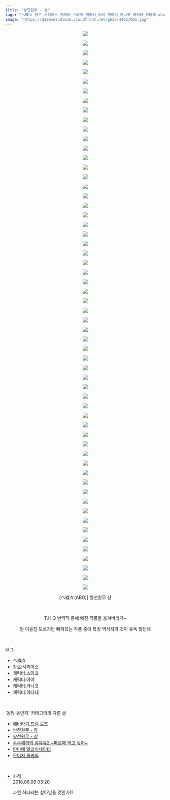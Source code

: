 ```yaml
---
title: "쌍천원무 - 상"
tags: "ヘ蝶々 장르_시리어스 캐릭터_스와코 캐릭터_아야 캐릭터_카나코 캐릭터_하타테 abo 동방_동인지"
image: "https://d380selndl63m.cloudfront.net/ghap/4402/001.jpg"
---
```

<div class="article">
<p style="text-align: center; clear: none; float: none;"><img src="{{ site.imgserver5 }}/ghap/4402/001.jpg"/></p>
<p style="text-align: center; clear: none; float: none;"><img src="{{ site.imgserver5 }}/ghap/4402/002.jpg"/></p>
<p style="text-align: center; clear: none; float: none;"><img src="{{ site.imgserver5 }}/ghap/4402/003.jpg"/></p>
<p style="text-align: center; clear: none; float: none;"><img src="{{ site.imgserver5 }}/ghap/4402/004.jpg"/></p>
<p style="text-align: center; clear: none; float: none;"><img src="{{ site.imgserver5 }}/ghap/4402/005.jpg"/></p>
<p style="text-align: center; clear: none; float: none;"><img src="{{ site.imgserver5 }}/ghap/4402/006.jpg"/></p>
<p style="text-align: center; clear: none; float: none;"><img src="{{ site.imgserver5 }}/ghap/4402/007.jpg"/></p>
<p style="text-align: center; clear: none; float: none;"><img src="{{ site.imgserver5 }}/ghap/4402/008.jpg"/></p>
<p style="text-align: center; clear: none; float: none;"><img src="{{ site.imgserver5 }}/ghap/4402/009.jpg"/></p>
<p style="text-align: center; clear: none; float: none;"><img src="{{ site.imgserver5 }}/ghap/4402/010.jpg"/></p>
<p style="text-align: center; clear: none; float: none;"><img src="{{ site.imgserver5 }}/ghap/4402/011.jpg"/></p>
<p style="text-align: center; clear: none; float: none;"><img src="{{ site.imgserver5 }}/ghap/4402/012.jpg"/></p>
<p style="text-align: center; clear: none; float: none;"><img src="{{ site.imgserver5 }}/ghap/4402/013.jpg"/></p>
<p style="text-align: center; clear: none; float: none;"><img src="{{ site.imgserver5 }}/ghap/4402/014.jpg"/></p>
<p style="text-align: center; clear: none; float: none;"><img src="{{ site.imgserver5 }}/ghap/4402/015.jpg"/></p>
<p style="text-align: center; clear: none; float: none;"><img src="{{ site.imgserver5 }}/ghap/4402/016.jpg"/></p>
<p style="text-align: center; clear: none; float: none;"><img src="{{ site.imgserver5 }}/ghap/4402/017.jpg"/></p>
<p style="text-align: center; clear: none; float: none;"><img src="{{ site.imgserver5 }}/ghap/4402/018.jpg"/></p>
<p style="text-align: center; clear: none; float: none;"><img src="{{ site.imgserver5 }}/ghap/4402/019.jpg"/></p>
<p style="text-align: center; clear: none; float: none;"><img src="{{ site.imgserver5 }}/ghap/4402/020.jpg"/></p>
<p style="text-align: center; clear: none; float: none;"><img src="{{ site.imgserver5 }}/ghap/4402/021.jpg"/></p>
<p style="text-align: center; clear: none; float: none;"><img src="{{ site.imgserver5 }}/ghap/4402/022.jpg"/></p>
<p style="text-align: center; clear: none; float: none;"><img src="{{ site.imgserver5 }}/ghap/4402/023.jpg"/></p>
<p style="text-align: center; clear: none; float: none;"><img src="{{ site.imgserver5 }}/ghap/4402/024.jpg"/></p>
<p style="text-align: center; clear: none; float: none;"><img src="{{ site.imgserver5 }}/ghap/4402/025.jpg"/></p>
<p style="text-align: center; clear: none; float: none;"><img src="{{ site.imgserver5 }}/ghap/4402/026.jpg"/></p>
<p style="text-align: center; clear: none; float: none;"><img src="{{ site.imgserver5 }}/ghap/4402/027.jpg"/></p>
<p style="text-align: center; clear: none; float: none;"><img src="{{ site.imgserver5 }}/ghap/4402/028.jpg"/></p>
<p style="text-align: center; clear: none; float: none;"><img src="{{ site.imgserver5 }}/ghap/4402/029.jpg"/></p>
<p style="text-align: center; clear: none; float: none;"><img src="{{ site.imgserver5 }}/ghap/4402/030.jpg"/></p>
<p style="text-align: center; clear: none; float: none;"><img src="{{ site.imgserver5 }}/ghap/4402/031.jpg"/></p>
<p style="text-align: center; clear: none; float: none;"><img src="{{ site.imgserver5 }}/ghap/4402/032.jpg"/></p>
<p style="text-align: center; clear: none; float: none;"><img src="{{ site.imgserver5 }}/ghap/4402/033.jpg"/></p>
<p style="text-align: center; clear: none; float: none;"><img src="{{ site.imgserver5 }}/ghap/4402/034.jpg"/></p>
<p style="text-align: center; clear: none; float: none;"><img src="{{ site.imgserver5 }}/ghap/4402/035.jpg"/></p>
<p style="text-align: center; clear: none; float: none;"><img src="{{ site.imgserver5 }}/ghap/4402/036.jpg"/></p>
<p style="text-align: center; clear: none; float: none;"><img src="{{ site.imgserver5 }}/ghap/4402/037.jpg"/></p>
<p style="text-align: center; clear: none; float: none;"><img src="{{ site.imgserver5 }}/ghap/4402/038.jpg"/></p>
<p style="text-align: center; clear: none; float: none;"><img src="{{ site.imgserver5 }}/ghap/4402/039.jpg"/></p>
<p style="text-align: center; clear: none; float: none;"><img src="{{ site.imgserver5 }}/ghap/4402/040.jpg"/></p>
<p style="text-align: center; clear: none; float: none;"><img src="{{ site.imgserver5 }}/ghap/4402/041.jpg"/></p>
<p style="text-align: center; clear: none; float: none;"><img src="{{ site.imgserver5 }}/ghap/4402/042.jpg"/></p>
<p style="text-align: center; clear: none; float: none;"><img src="{{ site.imgserver5 }}/ghap/4402/043.jpg"/></p>
<p style="text-align: center; clear: none; float: none;"><img src="{{ site.imgserver5 }}/ghap/4402/044.jpg"/></p>
<p style="text-align: center; clear: none; float: none;"><img src="{{ site.imgserver5 }}/ghap/4402/045.jpg"/></p>
<p style="text-align: center; clear: none; float: none;"><img src="{{ site.imgserver5 }}/ghap/4402/046.jpg"/></p>
<p style="text-align: center; clear: none; float: none;"><img src="{{ site.imgserver5 }}/ghap/4402/047.jpg"/></p>
<p style="text-align: center; clear: none; float: none;"><img src="{{ site.imgserver5 }}/ghap/4402/048.jpg"/></p>
<p style="text-align: center; clear: none; float: none;"><img src="{{ site.imgserver5 }}/ghap/4402/049.jpg"/></p>
<p style="text-align: center; clear: none; float: none;"><img src="{{ site.imgserver5 }}/ghap/4402/050.jpg"/></p>
<p style="text-align: center; clear: none; float: none;"><img src="{{ site.imgserver5 }}/ghap/4402/051.jpg"/></p>
<p style="text-align: center; clear: none; float: none;"><img src="{{ site.imgserver5 }}/ghap/4402/052.jpg"/></p>
<p style="text-align: center; clear: none; float: none;"><img src="{{ site.imgserver5 }}/ghap/4402/053.jpg"/></p>
<p style="text-align: center; clear: none; float: none;"><img src="{{ site.imgserver5 }}/ghap/4402/054.jpg"/></p>
<p style="text-align: center; clear: none; float: none;"><img src="{{ site.imgserver5 }}/ghap/4402/055.jpg"/></p>
<p style="text-align: center; clear: none; float: none;"><img src="{{ site.imgserver5 }}/ghap/4402/056.jpg"/></p>
<p style="text-align: center; clear: none; float: none;"><img src="{{ site.imgserver5 }}/ghap/4402/057.jpg"/></p>
<p style="text-align: center; clear: none; float: none;"><img src="{{ site.imgserver5 }}/ghap/4402/058.jpg"/></p>
<p style="text-align: center; clear: none; float: none;"><img src="{{ site.imgserver5 }}/ghap/4402/059.jpg"/></p>
<p style="text-align: center; clear: none; float: none;">[ヘ蝶々(ABO)] 쌍천원무 상</p>
<p style="text-align: center; clear: none; float: none;"><br/></p>
<p style="text-align: center; clear: none; float: none;">T.H.Q 번역작 중에 빠진 작품들 옮겨버리기~</p>
<p style="text-align: center; clear: none; float: none;">뭔 이윤진 모르지만 빠져있는 작품 중에 특정 역식자의 것이 유독 많던데</p>
</div><br/>
<div class="tagTrail">
<p>태그: </p>
<ul>
<li>ヘ蝶々</li>
<li>장르:시리어스</li>
<li>캐릭터:스와코</li>
<li>캐릭터:아야</li>
<li>캐릭터:카나코</li>
<li>캐릭터:하타테</li>
</ul>
</div><br/>
<div class="another">
<p>'동방 동인지' 카테고리의 다른 글</p>
<ul>
<li><a href="/ghap_4404">해바라기 프림 로즈</a></li>
<li><a href="/ghap_4403">쌍천원무 - 하</a></li>
<li><a href="/ghap_4402">쌍천원무 - 상</a></li>
<li><a href="/ghap_4401">수수께끼의 유유유2 ~파르페 먹고 싶어~</a></li>
<li><a href="/ghap_4400">야마메 엘리미네이터</a></li>
<li><a href="/ghap_4399">모미지 롤케익</a></li>
</ul>
</div><br/>
<div class="cb_module cb_fluid">
<div class="cb_wrt cb_profile">
<div class="comment">
<ul>
<li class="cb_thumb_off" id="comment15268300">
<div class="cb_comment_area">
<div class="cb_info_area">
<div class="cb_section">
<span class="cb_nick_name">사적</span>
</div>
<div class="cb_section">
<span class="cb_date">2018.06.09 03:20 </span>
</div>
</div>
<div class="cb_dsc_comment">
<p class="cb_dsc">
											과연 하타테는 살아남을 것인가!?
										</p>
</div>
</div></li>
</ul>
</div>
</div><!-- commentList close -->
</div><br/>

